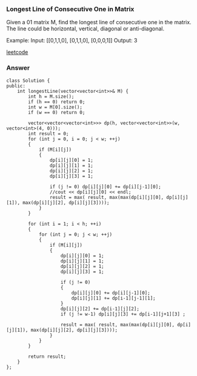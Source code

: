 ### Longest Line of Consecutive One in Matrix
Given a 01 matrix M, find the longest line of consecutive one in the matrix. The line could be horizontal, vertical, diagonal or anti-diagonal.

Example:
Input:
[[0,1,1,0],
 [0,1,1,0],
 [0,0,0,1]]
Output: 3

[leetcode](https://leetcode.com/problems/longest-line-of-consecutive-one-in-matrix/description/)

### Answer

	class Solution {
	public:
	    int longestLine(vector<vector<int>>& M) {
	        int h = M.size();
	        if (h == 0) return 0;
	        int w = M[0].size();
	        if (w == 0) return 0;
	        
	        vector<vector<vector<int>>> dp(h, vector<vector<int>>(w, vector<int>(4, 0)));
	        int result = 0;
	        for (int j = 0, i = 0; j < w; ++j)
	        {
	            if (M[i][j])
	            {
	                dp[i][j][0] = 1;
	                dp[i][j][1] = 1;
	                dp[i][j][2] = 1;
	                dp[i][j][3] = 1;
	                
	                if (j != 0) dp[i][j][0] += dp[i][j-1][0];
	                //cout << dp[i][j][0] << endl;
	                result = max( result, max(max(dp[i][j][0], dp[i][j][1]), max(dp[i][j][2], dp[i][j][3])));
	            }
	        }
	        
	        for (int i = 1; i < h; ++i)
	        {
	            for (int j = 0; j < w; ++j)
	            {
	                if (M[i][j])
	                {
	                    dp[i][j][0] = 1;
	                    dp[i][j][1] = 1;
	                    dp[i][j][2] = 1;
	                    dp[i][j][3] = 1;
	                    
	                    if (j != 0) 
	                    {
	                        dp[i][j][0] += dp[i][j-1][0];
	                        dp[i][j][1] += dp[i-1][j-1][1]; 
	                    }
	                    dp[i][j][2] += dp[i-1][j][2];
	                    if (j != w-1) dp[i][j][3] += dp[i-1][j+1][3] ;
	                    
	                    result = max( result, max(max(dp[i][j][0], dp[i][j][1]), max(dp[i][j][2], dp[i][j][3])));
	                }
	            }
	        }
	                                       
	        return result;                
	    }
	};

